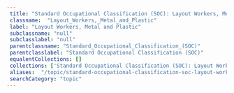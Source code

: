 ```yaml
--- 
 title: "Standard Occupational Classification (SOC): Layout Workers, Metal and Plastic" 
 classname:  "Layout_Workers,_Metal_and_Plastic" 
 label: "Layout Workers, Metal and Plastic" 
 subclassname: "null" 
 subclasslabel: "null" 
 parentclassname: "Standard_Occupational_Classification_(SOC)" 
 parentclasslabel: "Standard Occupational Classification (SOC)" 
 equalentCollections: [] 
 collections: ['Standard Occupational Classification (SOC): Layout Workers, Metal and Plastic']
 aliases:  "/topic/standard-occupational-classification-soc-layout-workers-metal-and-plastic"  
 searchCategory: "topic" 
---
```

